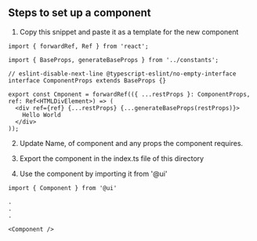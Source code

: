 ## Steps to set up a component

1. Copy this snippet and paste it as a template for the new component

```
import { forwardRef, Ref } from 'react';

import { BaseProps, generateBaseProps } from '../constants';

// eslint-disable-next-line @typescript-eslint/no-empty-interface
interface ComponentProps extends BaseProps {}

export const Cmponent = forwardRef(({ ...restProps }: ComponentProps, ref: Ref<HTMLDivElement>) => (
  <div ref={ref} {...restProps} {...generateBaseProps(restProps)}>
    Hello World
  </div>
));

```

2. Update Name, of component and any props the component requires.

3. Export the component in the index.ts file of this directory

4. Use the component by importing it from '@ui'

```
import { Component } from '@ui'

.
.
.

<Component />
```
